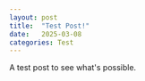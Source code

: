 ```yaml
---
layout: post
title:  "Test Post!"
date:   2025-03-08
categories: Test
---
```


A test post to see what's possible.